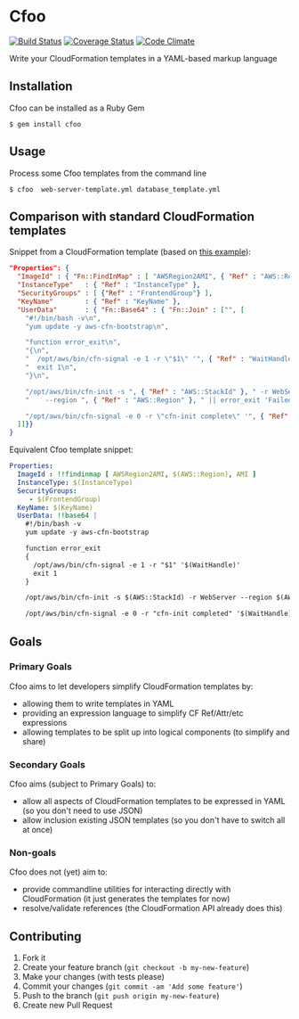 # Cfoo

[![Build Status](https://travis-ci.org/drrb/cfoo.png?branch=master)](https://travis-ci.org/drrb/cfoo)
[![Coverage Status](https://coveralls.io/repos/drrb/cfoo/badge.png?branch=master)](https://coveralls.io/r/drrb/cfoo)
[![Code Climate](https://codeclimate.com/github/drrb/cfoo.png)](https://codeclimate.com/github/drrb/cfoo)

Write your CloudFormation templates in a YAML-based markup language

## Installation

Cfoo can be installed as a Ruby Gem

    $ gem install cfoo

## Usage

Process some Cfoo templates from the command line

    $ cfoo  web-server-template.yml database_template.yml

## Comparison with standard CloudFormation templates

Snippet from a CloudFormation template (based on [this example](https://s3.amazonaws.com/cloudformation-templates-us-east-1/Rails_Single_Instance.template)):

```json
"Properties": {
  "ImageId" : { "Fn::FindInMap" : [ "AWSRegion2AMI", { "Ref" : "AWS::Region" }, "AMI" ] },
  "InstanceType"   : { "Ref" : "InstanceType" },
  "SecurityGroups" : [ {"Ref" : "FrontendGroup"} ],
  "KeyName"        : { "Ref" : "KeyName" },
  "UserData"       : { "Fn::Base64" : { "Fn::Join" : ["", [
    "#!/bin/bash -v\n",
    "yum update -y aws-cfn-bootstrap\n",

    "function error_exit\n",
    "{\n",
    "  /opt/aws/bin/cfn-signal -e 1 -r \"$1\" '", { "Ref" : "WaitHandle" }, "'\n",
    "  exit 1\n",
    "}\n",

    "/opt/aws/bin/cfn-init -s ", { "Ref" : "AWS::StackId" }, " -r WebServer ",
    "    --region ", { "Ref" : "AWS::Region" }, " || error_exit 'Failed to run cfn-init'\n",

    "/opt/aws/bin/cfn-signal -e 0 -r \"cfn-init complete\" '", { "Ref" : "WaitHandle" }, "'\n"
  ]]}}        
}
```

Equivalent Cfoo template snippet:

```yaml
Properties:
  ImageId : !!findinmap [ AWSRegion2AMI, $(AWS::Region), AMI ]
  InstanceType: $(InstanceType)
  SecurityGroups: 
     - $(FrontendGroup)
  KeyName: $(KeyName)
  UserData: !!base64 |
    #!/bin/bash -v
    yum update -y aws-cfn-bootstrap

    function error_exit
    {
      /opt/aws/bin/cfn-signal -e 1 -r "$1" '$(WaitHandle)'
      exit 1
    }

    /opt/aws/bin/cfn-init -s $(AWS::StackId) -r WebServer --region $(AWS::Region) || error_exit 'Failed to run cfn-init'

    /opt/aws/bin/cfn-signal -e 0 -r "cfn-init completed" '$(WaitHandle)'
```

## Goals

### Primary Goals

Cfoo aims to let developers simplify CloudFormation templates by:

- allowing them to write templates in YAML
- providing an expression language to simplify CF Ref/Attr/etc expressions
- allowing templates to be split up into logical components (to simplify and share)

### Secondary Goals

Cfoo aims (subject to Primary Goals) to:

- allow all aspects of CloudFormation templates to be expressed in YAML (so you don't need to use JSON)
- allow inclusion existing JSON templates (so you don't have to switch all at once)

### Non-goals

Cfoo does not (yet) aim to:

- provide commandline utilities for interacting directly with CloudFormation (it just generates the templates for now)
- resolve/validate references (the CloudFormation API already does this)

## Contributing

1. Fork it
2. Create your feature branch (`git checkout -b my-new-feature`)
3. Make your changes (with tests please)
4. Commit your changes (`git commit -am 'Add some feature'`)
5. Push to the branch (`git push origin my-new-feature`)
6. Create new Pull Request
